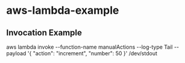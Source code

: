 # aws-lambda-example

## Invocation Example

aws lambda invoke --function-name manualActions --log-type Tail --payload '{ "action": "increment", "number": 50 }' /dev/stdout
